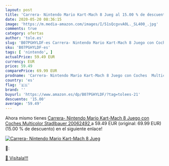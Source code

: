 ```yaml
---
layout: post
title: 'Carrera- Nintendo Mario Kart-Mach 8 Jueg al 15.00 % de descuento'
date: 2020-05-20 08:36:15
image: 'https://m.media-amazon.com/images/I/51sQcgvvA0L._SL400_.jpg'
comments: true
category: ofertas
author: 'tole.es'
slug: 'B07PGHYLDF-es Carrera- Nintendo Mario Kart-Mach 8 Juego con Coches...'
sku: 'B07PGHYLDF-es'
tags: [ 'nintendo', ]
actualPrice: 59.49 EUR
currency: EUR
price: 59.49
comparePrice: 69.99 EUR
prodname: 'Carrera- Nintendo Mario Kart-Mach 8 Juego con Coches  Multicolor  Stadlbauer 20062492 '
country: 'es'
flag: '🇪🇸'
brand: ''
buyurl: 'https://www.amazon.es/dp/B07PGHYLDF/?tag=tolees-21'
descuento: '15.00'
average: '59.49'
---
```


Ahora mismo tienes [Carrera- Nintendo Mario Kart-Mach 8 Juego con Coches  Multicolor  Stadlbauer 20062492 ](https://www.amazon.es/dp/B07PGHYLDF/?tag=tolees-21) a 59.49 EUR (original: 69.99 EUR) (15.00 %  de descuento) en el siguiente enlace!

[![Carrera- Nintendo Mario Kart-Mach 8 Jueg](https://m.media-amazon.com/images/I/51sQcgvvA0L._SL400_.jpg)](https://www.amazon.es/dp/B07PGHYLDF/?tag=tolees-21)

🔎:


[🛒 Visítala!!!](https://www.amazon.es/dp/B07PGHYLDF/?tag=tolees-21)
